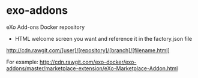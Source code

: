 # exo-addons
eXo Add-ons Docker repository


* HTML welcome screen you want and reference it in the factory.json file

http://cdn.rawgit.com/[user]/[repository]/[branch]/[filename.html]

For example: http://cdn.rawgit.com/exo-docker/exo-addons/master/marketplace-extension/eXo-Marketplace-Addon.html